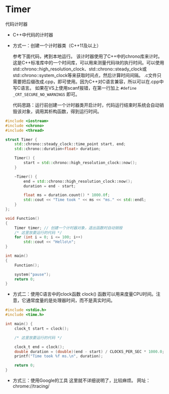 # Timer
代码计时器

+ C++中代码的计时器


+ 方式一：创建一个计时器类（C++11及以上）

  参考下面代码，拷到本地运行。
  该计时器使用了C++中的chrono库来计时。这是C++标准库中的一个时间库，可以用来测量代码块的执行时间。可以使用std::chrono::high_resolution_clock、std::chrono::steady_clock或std::chrono::system_clock等来获取时间点，然后计算时间间隔。
  .c文件只需要把后缀改成.cpp，即可使用。因为C++对C语言兼容，所以可以在.cpp中写C语言。
  如果在VS上使用scanf报错，在第一行加上 `#define _CRT_SECURE_NO_WARNINGS` 即可。
  
  代码思路：运行前创建一个计时器类开启计时，代码运行结束时系统会自动销毁该对象，调用其析构函数，得到运行时间。

```C++
#include <iostream>
#include <chrono>
#include <thread>

struct Timer {
    std::chrono::steady_clock::time_point start, end;
    std::chrono::duration<float> duration;

    Timer() {
        start = std::chrono::high_resolution_clock::now();
    }

    ~Timer() {
        end = std::chrono::high_resolution_clock::now();
        duration = end - start;

        float ms = duration.count() * 1000.0f;
        std::cout << "Time took " << ms << "ms." << std::endl;
    }
};

void Function()
{
    Timer timer; // 创建一个计时器对象，退出函数时自动销毁
    /* 这里放要运行的代码 */
    for (int i = 0; i <= 100; i++)
        std::cout << "Hello\n";
}

int main()
{
    Function();

    system("pause");
    return 0;
}
```

+ 方式二：使用C语言中的clock函数
  clock() 函数可以用来度量CPU时间。注意，它通常度量的是处理器时间，而不是真实时间。
  
```C
#include <stdio.h>
#include <time.h>

int main() {
    clock_t start = clock();

    /* 这里放要运行的代码 */

    clock_t end = clock();
    double duration = (double)(end - start) / CLOCKS_PER_SEC * 1000.0;
    printf("Time took %f ms.\n", duration);

    return 0;
}
```

+ 方式三：使用Google的工具
  这里就不详细说明了，比较麻烦。
  网址：chrome://tracing/
